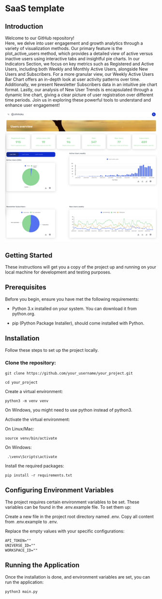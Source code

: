 # SaaS template

## Introduction

Welcome to our GitHub repository!
<br>
Here, we delve into user engagement and growth analytics through a variety of visualization methods. Our primary feature is the plot_active_users method, which provides a detailed view of active versus inactive users using interactive tabs and insightful pie charts. 
In our Indicators Section, we focus on key metrics such as Registered and Active Users, including both Weekly and Monthly Active Users, alongside New Users and Subscribers. For a more granular view, our Weekly Active Users Bar Chart offers an in-depth look at user activity patterns over time. 
Additionally, we present Newsletter Subscribers data in an intuitive pie chart format. Lastly, our analysis of New User Trends is encapsulated through a dynamic line chart, giving a clear picture of user registration over different time periods. Join us in exploring these powerful tools to understand and enhance user engagement!



<p align="center">
  <img src="img/1.png">
</p>

## Getting Started

These instructions will get you a copy of the project up and running on your local machine for development and testing purposes.

## Prerequisites

Before you begin, ensure you have met the following requirements:

- Python 3.x installed on your system. You can download it from python.org.

- pip (Python Package Installer), should come installed with Python.

## Installation

Follow these steps to set up the project locally.

### Clone the repository:

```
git clone https://github.com/your_username/your_project.git
```
```
cd your_project
```

Create a virtual environment:

```
python3 -m venv venv
```
  
On Windows, you might need to use python instead of python3.

Activate the virtual environment: 

On Linux/Mac:

```
source venv/bin/activate
```
  
On Windows:
```
 .\venv\Scripts\activate
```

Install the required packages:

```
pip install -r requirements.txt
```
  

## Configuring Environment Variables

The project requires certain environment variables to be set. These variables can be found in the .env.example file. To set them up:

Create a new file in the project root directory named .env.
Copy all content from .env.example to .env.

Replace the empty values with your specific configurations:
```
API_TOKEN=""
UNIVERSE_ID=""
WORKSPACE_ID=""
```


## Running the Application

Once the installation is done, and environment variables are set, you can run the application:

```
python3 main.py
```
